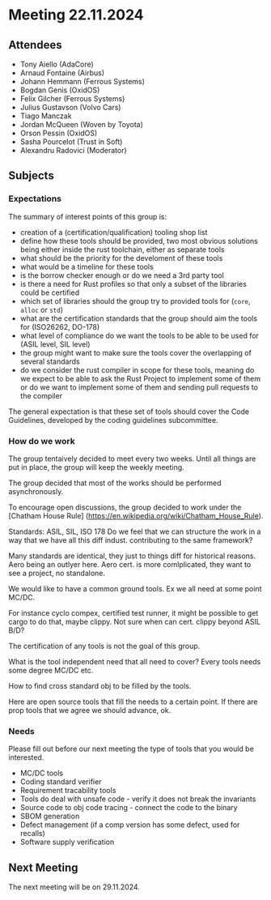 # Meeting 22.11.2024

## Attendees
- Tony Aiello (AdaCore)
- Arnaud Fontaine (Airbus)
- Johann Hemmann (Ferrous Systems)
- Bogdan Genis (OxidOS)
- Felix Gilcher (Ferrous Systems)
- Julius Gustavson (Volvo Cars)
- Tiago Manczak
- Jordan McQueen (Woven by Toyota)
- Orson Pessin (OxidOS)
- Sasha Pourcelot (Trust in Soft)
- Alexandru Radovici (Moderator)

## Subjects

### Expectations
The summary of interest points of this group is:
- creation of a (certification/qualification) tooling shop list
- define how these tools should be provided, two most obvious solutions being either inside the rust toolchain, either as separate tools
- what should be the priority for the develoment of these tools
- what would be a timeline for these tools
- is the borrow checker enough or do we need a 3rd party tool
- is there a need for Rust profiles so that only a subset of the libraries could be certified
- which set of libraries should the group try to provided tools for (`core`, `alloc` or `std`)
- what are the certification standards that the group should aim the tools for (ISO26262, DO-178)
- what level of compliance do we want the tools to be able to be used for (ASIL level, SIL level)
- the group might want to make sure the tools cover the overlapping of several standards
- do we consider the rust compiler in scope for these tools, meaning do we expect to be able to ask the Rust Project to implement some of them or do we want to implement some of them and sending pull requests to the compiler

The general expectation is that these set of tools should cover the Code Guidelines, developed by the coding guidelines subcommittee.



### How do we work
The group tentaively decided to meet every two weeks. Until all things are put in place, the group will keep the weekly meeting.

The group decided that most of the works should be performed asynchronously.

To encourage open discussions, the group decided to work under the [Chatham House Rule] (https://en.wikipedia.org/wiki/Chatham_House_Rule).

Standards:
ASIL, SIL, ISO 178
Do we feel that we can structure the work in a way that we have all this diff indust. contributing to the same framework?

Many standards are identical, they just to things diff for historical reasons. Aero being an outlyer here. Aero cert. is more comlplicated, they want to see a project, no standalone.

We would like to have a common ground tools. Ex we all need at some point MC/DC.

For instance cyclo compex, certified test runner, it might be possible to get cargo to do that, maybe clippy. Not sure when can cert. clippy beyond ASIL B/D?

The certification of any tools is not the goal of this group.

What is the tool independent need that all need to cover? Every tools needs some degree MC/DC etc.

How to find cross standard obj to be filled by the tools.

Here are open source tools that fill the needs to a certain point. If there are prop tools that we agree we should advance, ok.


### Needs

Please fill out before our next meeting the type of tools that you would be interested.

- MC/DC tools
- Coding standard verifier
- Requirement tracability tools
- Tools do deal with unsafe code - verify it does not break the invariants
- Source code to obj code tracing - connect the code to the binary
- SBOM generation
- Defect management (if a comp version has some defect, used for recalls)
- Software supply verification

## Next Meeting
The next meeting will be on 29.11.2024.
